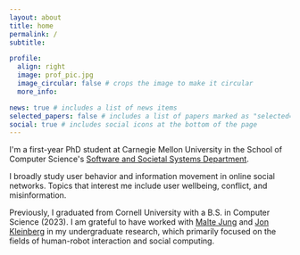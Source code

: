 ```yaml
---
layout: about
title: home
permalink: /
subtitle:

profile:
  align: right
  image: prof_pic.jpg
  image_circular: false # crops the image to make it circular
  more_info:

news: true # includes a list of news items
selected_papers: false # includes a list of papers marked as "selected={true}"
social: true # includes social icons at the bottom of the page
---
```


I'm a first-year PhD student at Carnegie Mellon University in the School of Computer Science's [Software and Societal Systems Department](https://s3d.cmu.edu/). 

I broadly study user behavior and information movement in online social networks. Topics that interest me include user wellbeing, conflict, and misinformation. 

Previously, I graduated from Cornell University with a B.S. in Computer Science (2023). I am grateful to have worked with [Malte Jung](https://mjung.infosci.cornell.edu/) and [Jon Kleinberg](https://www.cs.cornell.edu/home/kleinber/) in my undergraduate research, which primarily focused on the fields of human-robot interaction and social computing.
